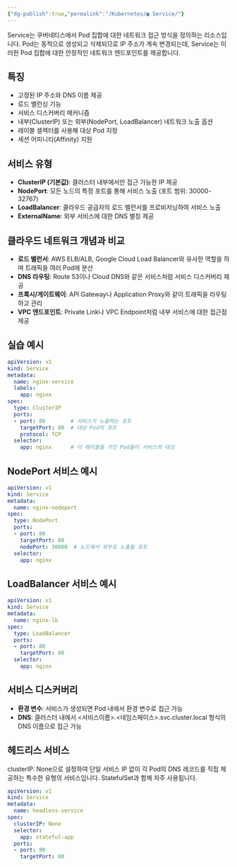 ```yaml
---
{"dg-publish":true,"permalink":"/Kubernetes/▣ Service/"}
---
```


Service는 쿠버네티스에서 Pod 집합에 대한 네트워크 접근 방식을 정의하는 리소스입니다. Pod는 동적으로 생성되고 삭제되므로 IP 주소가 계속 변경되는데, Service는 이러한 Pod 집합에 대한 안정적인 네트워크 엔드포인트를 제공합니다.

## 특징

- 고정된 IP 주소와 DNS 이름 제공
- 로드 밸런싱 기능
- 서비스 디스커버리 메커니즘
- 내부(ClusterIP) 또는 외부(NodePort, LoadBalancer) 네트워크 노출 옵션
- 레이블 셀렉터를 사용해 대상 Pod 지정
- 세션 어피니티(Affinity) 지원

## 서비스 유형

- **ClusterIP (기본값)**: 클러스터 내부에서만 접근 가능한 IP 제공
- **NodePort**: 모든 노드의 특정 포트를 통해 서비스 노출 (포트 범위: 30000-32767)
- **LoadBalancer**: 클라우드 공급자의 로드 밸런서를 프로비저닝하여 서비스 노출
- **ExternalName**: 외부 서비스에 대한 DNS 별칭 제공

## 클라우드 네트워크 개념과 비교

- **로드 밸런서**: AWS ELB/ALB, Google Cloud Load Balancer와 유사한 역할을 하며 트래픽을 여러 Pod에 분산
- **DNS 라우팅**: Route 53이나 Cloud DNS와 같은 서비스처럼 서비스 디스커버리 제공
- **프록시/게이트웨이**: API Gateway나 Application Proxy와 같이 트래픽을 라우팅하고 관리
- **VPC 엔드포인트**: Private Link나 VPC Endpoint처럼 내부 서비스에 대한 접근점 제공

## 실습 예시

```yaml
apiVersion: v1
kind: Service
metadata:
  name: nginx-service
  labels:
    app: nginx
spec:
  type: ClusterIP
  ports:
  - port: 80        # 서비스가 노출하는 포트
    targetPort: 80  # 대상 Pod의 포트
    protocol: TCP
  selector:
    app: nginx      # 이 레이블을 가진 Pod들이 서비스의 대상
```

## NodePort 서비스 예시

```yaml
apiVersion: v1
kind: Service
metadata:
  name: nginx-nodeport
spec:
  type: NodePort
  ports:
  - port: 80
    targetPort: 80
    nodePort: 30080  # 노드에서 외부로 노출될 포트
  selector:
    app: nginx
```

## LoadBalancer 서비스 예시

```yaml
apiVersion: v1
kind: Service
metadata:
  name: nginx-lb
spec:
  type: LoadBalancer
  ports:
  - port: 80
    targetPort: 80
  selector:
    app: nginx
```

## 서비스 디스커버리

- **환경 변수**: 서비스가 생성되면 Pod 내에서 환경 변수로 접근 가능
- **DNS**: 클러스터 내에서 <서비스이름>.<네임스페이스>.svc.cluster.local 형식의 DNS 이름으로 접근 가능

## 헤드리스 서비스

clusterIP: None으로 설정하여 단일 서비스 IP 없이 각 Pod의 DNS 레코드를 직접 제공하는 특수한 유형의 서비스입니다. StatefulSet과 함께 자주 사용됩니다.

```yaml
apiVersion: v1
kind: Service
metadata:
  name: headless-service
spec:
  clusterIP: None
  selector:
    app: stateful-app
  ports:
  - port: 80
    targetPort: 80
```